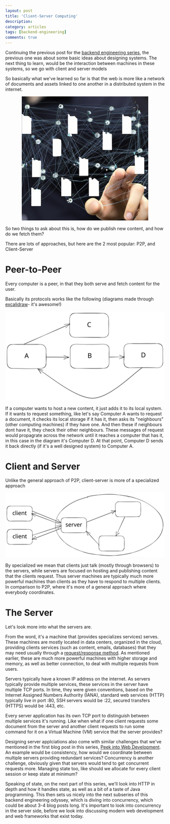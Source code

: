 ```yaml
---
layout: post
title: 'Client-Server Computing'
description:
category: articles
tags: [backend-engineering]
comments: true
---
```


Continuing the previous post for the <a href="/articles/2023/05/07/backend-odyssey">backend engineering series</a>, the previous one was about some basic ideas about designing systems. The next thing to learn, would be the interaction between machines in these systems, so we go with client and server models

<!-- more -->

So basically what we've learned so far is that the web is more like a network of documents and assets linked to one another in a distributed system in the internet.

<center><img src="/photos/2023/client-server-computing-0.jpg"></center>

So two things to ask about this is, how do we publish new content, and how do we fetch them?

There are lots of approaches, but here are the 2 most popular: P2P, and Client-Server

# Peer-to-Peer

Every computer is a peer, in that they both serve and fetch content for the user.

Basically its protocols works like the following (diagrams made through <a href="https://excalidraw.com/">excalidraw</a>- it's awesome!)

<img src="/photos/2023/client-server-computing-1.svg">

If a computer wants to host a new content, it just adds it to its local system. If it wants to request something, like let's say Computer A wants to request a document, it checks its local storage if it has it, then asks its "neighbours" (other computing machines) if they have one. And then these if neighbours dont have it, they check their other neighbours. These messages of request would propagrate across the network until it reaches a computer that has it, in this case in the diagram it's Computer D. At that point, Computer D sends it back directly (if it's a well designed system) to Computer A.

# Client and Server

Unlike the general approach of P2P, client-server is more of a specialized approach

<img src="/photos/2023/client-server-computing-2.svg">

By specialized we mean that clients just talk (mostly through browsers) to the servers, while servers are focused on hosting and publishing content that the clients request. Thus server machines are typically much more powerful machines than clients as they have to respond to multiple clients. In comparison to P2P, where it's more of a general approach where everybody coordinates.

# The Server

Let's look more into what the servers are.

From the word, it's a machine that (provides specializes services) serves. These machines are mostly located in data centers, organized in the cloud, providing clients services (such as content, emails, databases) that they may need usually through a <a href="https://en.wikipedia.org/wiki/Request%E2%80%93response">request/response method</a>. As mentioned earlier, these are much more powerful machines with higher storage and memory, as well as better connection, to deal with multiple requests from users.

Servers typically have a known IP address on the internet. As servers typically provide multiple services, these services in the server have multiple TCP ports. In time, they were given conventions, based on the Internet Assigned Numbers Authority (IANA), standard web services (HTTP) typically live in port :80, SSH servers would be :22, secured transfers (HTTPS) would be :443, etc.

Every server application has its own TCP port to distinguish between multiple services it's running. Like when what if one client requests some document from the server and another client requests to run some command for it on a Virtual Machine (VM) service that the server provides?

Designing server applciations also come with similar challenges that we've mentioned in the first blog post in this series, <a href="/articles/2022/08/10/peek-into-web-development">Peek into Web Development</a>. An example would be consistency, how would we coordinate between multiple servers providing redundant services? Concurrency is another challenge, obviously given that servers would tend to get concurrent requests more. Managing state too, like should we allocate for every client session or keep state at minimum?

Speaking of state, on the next part of this series, we'll look into HTTP in depth and how it handles state, as well as a bit of a taste of Java programming. This then sets us nicely into the next subseries of this backend engineering odyssey, which is diving into concurrency, which could be about 3-4 blog posts long. It's important to look into concurrency in the server side, before we look into discussing modern web development and web frameworks that exist today.
